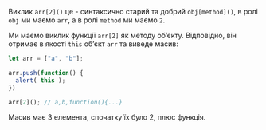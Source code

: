 Виклик `arr[2]()` це - синтаксично старий та добрий `obj[method]()`, в ролі `obj` ми маємо `arr`, а в ролі `method` ми маємо `2`.

Ми маємо виклик функції `arr[2]` як методу об’єкту. Відповідно, він отримає в якості `this` об’єкт `arr` та виведе масив:

```js run
let arr = ["a", "b"];

arr.push(function() {
  alert( this );
})

arr[2](); // a,b,function(){...}
```

Масив має 3 елемента, спочатку їх було 2, плюс функція. 
